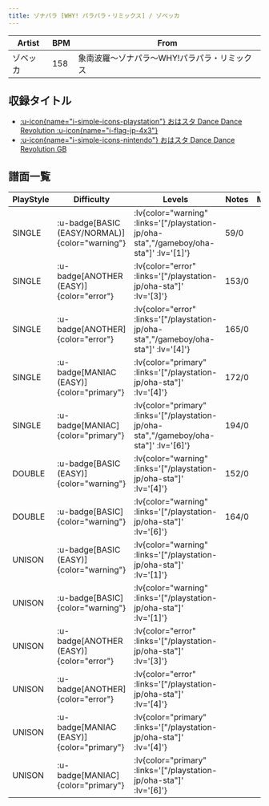 ```yaml
---
title: ゾナパラ [WHY! パラパラ・リミックス] / ゾベッカ
---
```


|Artist|BPM|From|
|------|---|----|
|ゾベッカ|158|象南波羅～ゾナパラ～WHY!パラパラ・リミックス|

## 収録タイトル

- [ :u-icon{name="i-simple-icons-playstation"} おはスタ Dance Dance Revolution :u-icon{name="i-flag-jp-4x3"} ](/playstation-jp/oha-sta)
- [ :u-icon{name="i-simple-icons-nintendo"} おはスタ Dance Dance Revolution GB](/gameboy/oha-sta)

## 譜面一覧

|PlayStyle|Difficulty|Levels|Notes|Movie|
|---------|----------|------|-----|-----|
|SINGLE| :u-badge[BASIC (EASY/NORMAL)]{color="warning"} | :lv{color="warning" :links='["/playstation-jp/oha-sta","/gameboy/oha-sta"]' :lv='[1]'} |59/0||
|SINGLE| :u-badge[ANOTHER (EASY)]{color="error"} | :lv{color="error" :links='["/playstation-jp/oha-sta"]' :lv='[3]'} |153/0||
|SINGLE| :u-badge[ANOTHER]{color="error"} | :lv{color="error" :links='["/playstation-jp/oha-sta","/gameboy/oha-sta"]' :lv='[4]'} |165/0||
|SINGLE| :u-badge[MANIAC (EASY)]{color="primary"} | :lv{color="primary" :links='["/playstation-jp/oha-sta"]' :lv='[4]'} |172/0||
|SINGLE| :u-badge[MANIAC]{color="primary"} | :lv{color="primary" :links='["/playstation-jp/oha-sta","/gameboy/oha-sta"]' :lv='[6]'} |194/0||
|DOUBLE| :u-badge[BASIC (EASY)]{color="warning"} | :lv{color="warning" :links='["/playstation-jp/oha-sta"]' :lv='[4]'} |152/0||
|DOUBLE| :u-badge[BASIC]{color="warning"} | :lv{color="warning" :links='["/playstation-jp/oha-sta"]' :lv='[6]'} |164/0||
|UNISON| :u-badge[BASIC (EASY)]{color="warning"} | :lv{color="warning" :links='["/playstation-jp/oha-sta"]' :lv='[1]'} |||
|UNISON| :u-badge[BASIC]{color="warning"} | :lv{color="warning" :links='["/playstation-jp/oha-sta"]' :lv='[1]'} |||
|UNISON| :u-badge[ANOTHER (EASY)]{color="error"} | :lv{color="error" :links='["/playstation-jp/oha-sta"]' :lv='[3]'} |||
|UNISON| :u-badge[ANOTHER]{color="error"} | :lv{color="error" :links='["/playstation-jp/oha-sta"]' :lv='[4]'} |||
|UNISON| :u-badge[MANIAC (EASY)]{color="primary"} | :lv{color="primary" :links='["/playstation-jp/oha-sta"]' :lv='[4]'} |||
|UNISON| :u-badge[MANIAC]{color="primary"} | :lv{color="primary" :links='["/playstation-jp/oha-sta"]' :lv='[6]'} |||
